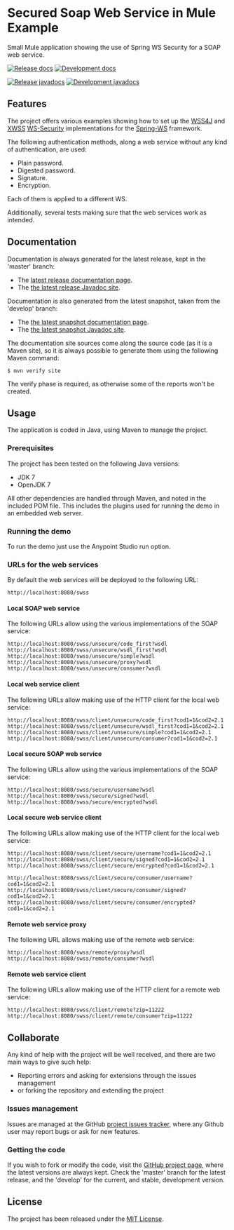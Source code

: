 # Secured Soap Web Service in Mule Example

Small Mule application showing the use of Spring WS Security for a SOAP web service.

[![Release docs](https://img.shields.io/badge/docs-release-blue.svg)][site-release]
[![Development docs](https://img.shields.io/badge/docs-develop-blue.svg)][site-develop]

[![Release javadocs](https://img.shields.io/badge/javadocs-release-blue.svg)][javadoc-release]
[![Development javadocs](https://img.shields.io/badge/javadocs-develop-blue.svg)][javadoc-develop]

## Features

The project offers various examples showing how to set up the [WSS4J][wss4j] and [XWSS][xwss] [WS-Security][ws-security] implementations for the [Spring-WS][spring-ws] framework.

The following authentication methods, along a web service without any kind of authentication, are used:

- Plain password.
- Digested password.
- Signature.
- Encryption.

Each of them is applied to a different WS.

Additionally, several tests making sure that the web services work as intended.

## Documentation

Documentation is always generated for the latest release, kept in the 'master' branch:

- The [latest release documentation page][site-release].
- The [the latest release Javadoc site][javadoc-release].

Documentation is also generated from the latest snapshot, taken from the 'develop' branch:

- The [the latest snapshot documentation page][site-develop].
- The [the latest snapshot Javadoc site][javadoc-develop].

The documentation site sources come along the source code (as it is a Maven site), so it is always possible to generate them using the following Maven command:

```
$ mvn verify site
```

The verify phase is required, as otherwise some of the reports won't be created.

## Usage

The application is coded in Java, using Maven to manage the project.

### Prerequisites

The project has been tested on the following Java versions:
* JDK 7
* OpenJDK 7

All other dependencies are handled through Maven, and noted in the included POM file. This includes the plugins used for running the demo in an embedded web server.

### Running the demo

To run the demo just use the Anypoint Studio run option.

### URLs for the web services

By default the web services will be deployed to the following URL:

```
http://localhost:8080/swss
```

#### Local SOAP web service

The following URLs allow using the various implementations of the SOAP service:

```
http://localhost:8080/swss/unsecure/code_first?wsdl
http://localhost:8080/swss/unsecure/wsdl_first?wsdl
http://localhost:8080/swss/unsecure/simple?wsdl
http://localhost:8080/swss/unsecure/proxy?wsdl
http://localhost:8080/swss/unsecure/consumer?wsdl
```

#### Local web service client

The following URLs allow making use of the HTTP client for the local web service:

```
http://localhost:8080/swss/client/unsecure/code_first?cod1=1&cod2=2.1
http://localhost:8080/swss/client/unsecure/wsdl_first?cod1=1&cod2=2.1
http://localhost:8080/swss/client/unsecure/simple?cod1=1&cod2=2.1
http://localhost:8080/swss/client/unsecure/consumer?cod1=1&cod2=2.1
```

#### Local secure SOAP web service

The following URLs allow using the various implementations of the SOAP service:

```
http://localhost:8080/swss/secure/username?wsdl
http://localhost:8080/swss/secure/signed?wsdl
http://localhost:8080/swss/secure/encrypted?wsdl
```

#### Local secure web service client

The following URLs allow making use of the HTTP client for the local web service:

```
http://localhost:8080/swss/client/secure/username?cod1=1&cod2=2.1
http://localhost:8080/swss/client/secure/signed?cod1=1&cod2=2.1
http://localhost:8080/swss/client/secure/encrypted?cod1=1&cod2=2.1

http://localhost:8080/swss/client/secure/consumer/username?cod1=1&cod2=2.1
http://localhost:8080/swss/client/secure/consumer/signed?cod1=1&cod2=2.1
http://localhost:8080/swss/client/secure/consumer/encrypted?cod1=1&cod2=2.1
```

#### Remote web service proxy

The following URL allows making use of the remote web service:

```
http://localhost:8080/swss/remote/proxy?wsdl
http://localhost:8080/swss/remote/consumer?wsdl
```

#### Remote web service client

The following URLs allow making use of the HTTP client for a remote web service:

```
http://localhost:8080/swss/client/remote?zip=11222
http://localhost:8080/swss/client/remote/consumer?zip=11222
```

## Collaborate

Any kind of help with the project will be well received, and there are two main ways to give such help:

- Reporting errors and asking for extensions through the issues management
- or forking the repository and extending the project

### Issues management

Issues are managed at the GitHub [project issues tracker][issues], where any Github user may report bugs or ask for new features.

### Getting the code

If you wish to fork or modify the code, visit the [GitHub project page][scm], where the latest versions are always kept. Check the 'master' branch for the latest release, and the 'develop' for the current, and stable, development version.

## License

The project has been released under the [MIT License][license].

[issues]: https://github.com/bernardo-mg/mule-wss-soap-example/issues
[javadoc-develop]: http://docs.wandrell.com/maven/mule-wss-soap-example/apidocs
[javadoc-release]: http://docs.wandrell.com/development/maven/mule-wss-soap-example/apidocs
[license]: http://www.opensource.org/licenses/mit-license.php
[scm]: https://github.com/bernardo-mg/spring-ws-security-soap-example
[site-develop]: http://docs.wandrell.com/development/maven/swss-soap-example
[site-release]: http://docs.wandrell.com/maven/swss-soap-example

[ws-security]: https://www.oasis-open.org/committees/wss/
[xwss]: https://docs.oracle.com/cd/E17802_01/webservices/webservices/docs/1.6/tutorial/doc/XWS-SecurityIntro4.html
[wss4j]: https://ws.apache.org/wss4j/

[spring-ws]: http://projects.spring.io/spring-ws/
